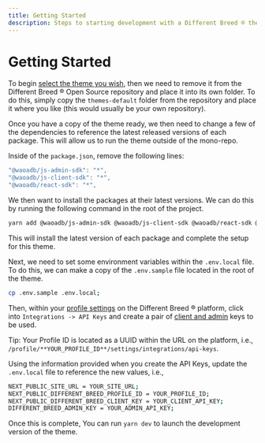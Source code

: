 ```yaml
---
title: Getting Started
description: Steps to starting development with a Different Breed ® theme.
---
```


# Getting Started

To begin [select the theme you wish](https://github.com/waoadb/opensource/tree/production/apps), then we need to remove it from the Different Breed ® Open Source repository and place it into its own folder. To do this, simply copy the `themes-default` folder from the repository and place it where you like (this would usually be your own repository).

Once you have a copy of the theme ready, we then need to change a few of the dependencies to reference the latest released versions of each package. This will allow us to run the theme outside of the mono-repo.

Inside of the `package.json`, remove the following lines:

```jsx
"@waoadb/js-admin-sdk": "*",
"@waoadb/js-client-sdk": "*",
"@waoadb/react-sdk": "*",
```

We then want to install the packages at their latest versions. We can do this by running the following command in the root of the project.

```bash
yarn add @waoadb/js-admin-sdk @waoadb/js-client-sdk @waoadb/react-sdk @waoadb/contracts-client
```

This will install the latest version of each package and complete the setup for this theme.

Next, we need to set some environment variables within the `.env.local` file. To do this, we can make a copy of the `.env.sample` file located in the root of the theme.

```bash
cp .env.sample .env.local;
```

Then, within your [profile settings](https://app.differentbreed.events/profile/) on the Different Breed ® platform, click into `Integrations -> API Keys` and create a pair of [client and admin](http://opensource.differentbreed.events/docs/authentication/client-and-admin-keys) keys to be used.

Tip: Your Profile ID is located as a UUID within the URL on the platform, i.e., `/profile/**YOUR_PROFILE_ID**/settings/integrations/api-keys`.

Using the information provided when you create the API Keys, update the `.env.local` file to reference the new values, i.e.,

```bash
NEXT_PUBLIC_SITE_URL = YOUR_SITE_URL;
NEXT_PUBLIC_DIFFERENT_BREED_PROFILE_ID = YOUR_PROFILE_ID;
NEXT_PUBLIC_DIFFERENT_BREED_CLIENT_KEY = YOUR_CLIENT_API_KEY;
DIFFERENT_BREED_ADMIN_KEY = YOUR_ADMIN_API_KEY;
```

Once this is complete, You can run `yarn dev` to launch the development version of the theme.
